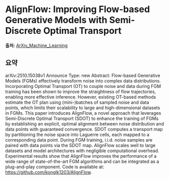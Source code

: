 # AlignFlow: Improving Flow-based Generative Models with Semi-Discrete Optimal Transport

**출처:** [ArXiv_Machine_Learning](https://arxiv.org/abs/2510.15038)

## 요약
arXiv:2510.15038v1 Announce Type: new
Abstract: Flow-based Generative Models (FGMs) effectively transform noise into complex data distributions. Incorporating Optimal Transport (OT) to couple noise and data during FGM training has been shown to improve the straightness of flow trajectories, enabling more effective inference. However, existing OT-based methods estimate the OT plan using (mini-)batches of sampled noise and data points, which limits their scalability to large and high-dimensional datasets in FGMs. This paper introduces AlignFlow, a novel approach that leverages Semi-Discrete Optimal Transport (SDOT) to enhance the training of FGMs by establishing an explicit, optimal alignment between noise distribution and data points with guaranteed convergence. SDOT computes a transport map by partitioning the noise space into Laguerre cells, each mapped to a corresponding data point. During FGM training, i.i.d. noise samples are paired with data points via the SDOT map. AlignFlow scales well to large datasets and model architectures with negligible computational overhead. Experimental results show that AlignFlow improves the performance of a wide range of state-of-the-art FGM algorithms and can be integrated as a plug-and-play component. Code is available at: https://github.com/konglk1203/AlignFlow.
